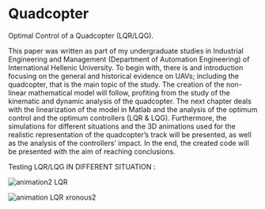 
# Quadcopter
Optimal Control of a Quadcopter (LQR/LQG).


This paper was written as part of my undergraduate studies in Industrial Engineering and Management 
(Department of Automation Engineering) of International Hellenic University. To begin with, there is and
introduction focusing on the general and historical evidence on UAVs; including the quadcopter, that is 
the main topic of the study. The creation of the non-linear mathematical model will follow, profiting from 
the study of the kinematic and dynamic analysis of the quadcopter. The next chapter deals with the 
linearization of the model in Matlab and the analysis of the optimum control and the optimum controllers
(LQR & LQG). Furthermore, the simulations for different situations and the 3D animations used for the 
realistic representation of the quadcopter’s track will be presented, as well as the analysis of the 
controllers’ impact. In the end, the created code will be presented with the aim of reaching conclusions. 





Testing LQR/LQG IN DIFFERENT SITUATION : 



![animation2 LQR ](https://user-images.githubusercontent.com/70040026/221353001-13e4bfac-6a84-4d2a-95fc-3c3ffea24258.gif)

![animation LQR xronous2](https://user-images.githubusercontent.com/70040026/221353009-5f8e3be6-3b21-4374-9dc3-6d7c871f4e50.gif)
